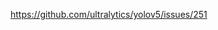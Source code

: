 

<!--
 * @version:
 * @Author:  StevenJokess https://github.com/StevenJokess
 * @Date: 2020-12-17 20:46:35
 * @LastEditors:  StevenJokess https://github.com/StevenJokess
 * @LastEditTime: 2020-12-17 21:04:45
 * @Description:
 * @TODO::
 * @Reference:https://github.com/nihui/ncnn-android-yolov5
-->
https://github.com/ultralytics/yolov5/issues/251

